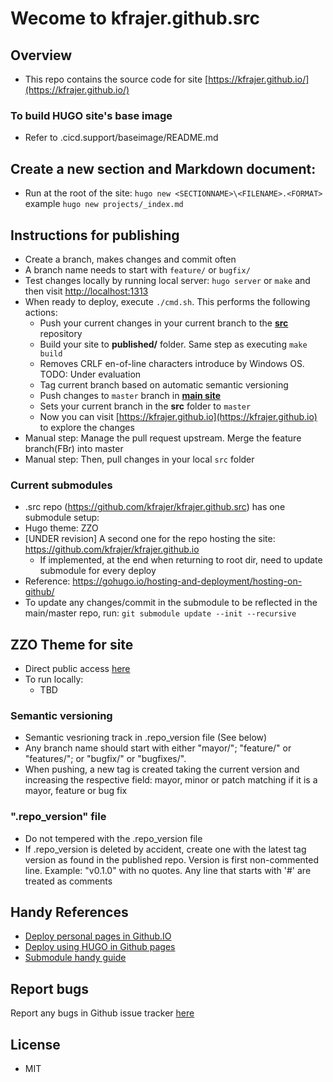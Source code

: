 # Wecome to kfrajer.github.src

## Overview

* This repo contains the source code for site [https://kfrajer.github.io/](https://kfrajer.github.io/)

### To build HUGO site's base image
* Refer to .cicd.support/baseimage/README.md

## Create a new section and Markdown document:
*  Run at the root of the site: `hugo new <SECTIONNAME>\<FILENAME>.<FORMAT>` example `hugo new projects/_index.md`

## Instructions for publishing
* Create a branch, makes changes and commit often
* A branch name needs to start with `feature/` or `bugfix/`
* Test changes locally by running local server: `hugo server` or `make` and then visit [http://localhost:1313](http://localhost:1313)
* When ready to deploy, execute `./cmd.sh`. This performs the following actions:
  - Push your current changes in your current branch to the **[src](https://github.com/kfrajer/kfrajer.github.src)** repository
  - Build your site to **published/** folder. Same step as executing `make build`
  - Removes CRLF en-of-line characters introduce by Windows OS. TODO: Under evaluation
  - Tag current branch based on automatic semantic versioning
  - Push changes to `master` branch in **[main site](https://github.com/kfrajer/kfrajer.github.io)** 
  - Sets your current branch in the **src** folder to `master`
  - Now you can visit [https://kfrajer.github.io](https://kfrajer.github.io) to explore the changes
* Manual step: Manage the pull request upstream. Merge the feature branch(FBr) into master
* Manual step: Then, pull changes in your local `src` folder

### Current submodules
* .src repo (https://github.com/kfrajer/kfrajer.github.src) has one submodule setup:
* Hugo theme: ZZO
* [UNDER revision] A second one for the repo hosting the site: https://github.com/kfrajer/kfrajer.github.io
  - If implemented, at the end when returning to root dir, need to update submodule for every deploy
* Reference: https://gohugo.io/hosting-and-deployment/hosting-on-github/
* To update any changes/commit in the submodule to be reflected in the main/master repo, run:
  `git submodule update --init --recursive`

## ZZO Theme for site
* Direct public access [here](http://devhugo.atspace.cc)
* To run locally: 
  - TBD

### Semantic versioning
* Semantic vesrioning track in .repo_version file (See below)
* Any branch name should start with either "mayor/"; "feature/" or "features/"; or "bugfix/" or "bugfixes/". 
* When pushing, a new tag is created taking the current version and increasing the respective field: mayor, minor or patch matching if it is a mayor, feature or bug fix

### ".repo_version" file
* Do not tempered with the .repo_version file
* If .repo_version is deleted by accident, create one with the latest tag version as found in the published repo. Version is first non-commented line. Example: "v0.1.0" with no quotes. Any line that starts with '#' are treated as comments

## Handy References
* [Deploy personal pages in Github.IO](https://pages.github.com/)
* [Deploy using HUGO in Github pages](https://gohugo.io/hosting-and-deployment/hosting-on-github/)
* [Submodule handy guide](https://github.blog/2016-02-01-working-with-submodules/)

## Report bugs
Report any bugs in Github issue tracker [here](https://github.com/kfrajer/kfrajer.github.src/issues)

## License
* MIT
